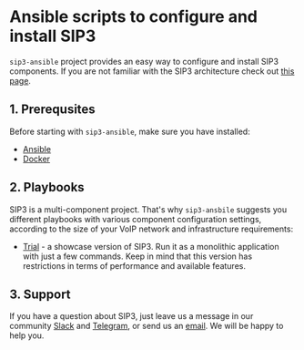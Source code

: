 # Ansible scripts to configure and install SIP3 

`sip3-ansible` project provides an easy way to configure and install SIP3 components. If you are not familiar with the SIP3 architecture check out [this page](https://sip3.io/features).

## 1. Prerequsites

Before starting with `sip3-ansible`, make sure you have installed:

* [Ansible](https://docs.ansible.com/ansible/latest/installation_guide/intro_installation.html)
* [Docker](https://docs.docker.com/install/)

## 2. Playbooks

SIP3 is a multi-component project. That's why `sip3-ansbile` suggests you different playbooks with various component configuration settings, according to the size of your VoIP network and infrastructure requirements:

* [Trial](https://github.com/sip3io/sip3-ansible/blob/master/playbooks/trial) - a showcase version of SIP3. Run it as a monolithic application with just a few commands. Keep in mind that this version has restrictions in terms of performance and available features.

## 3. Support

If you have a question about SIP3, just leave us a message in our community [Slack](https://join.slack.com/t/sip3-community/shared_invite/enQtNzcwMzUxODA2MTkyLTcxODE2MzYyZDgzOWJjNDQ5MzJkOTU3MDY3NDNmZjQ2Zjg2ZjA2MzY4ZmM0YmFkZGI3ZjZiMDgwM2Y1YmU1Mzk) and [Telegram](https://t.me/sip3io), or send us an [email](mailto:support@sip3.io). We will be happy to help you.
